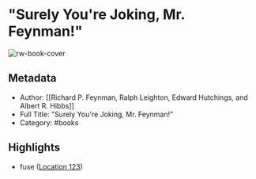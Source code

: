 # "Surely You're Joking, Mr. Feynman!"

![rw-book-cover](https://images-na.ssl-images-amazon.com/images/I/51PXthXhbiL._SL200_.jpg)

## Metadata
- Author: [[Richard P. Feynman, Ralph Leighton, Edward Hutchings, and Albert R. Hibbs]]
- Full Title: "Surely You're Joking, Mr. Feynman!"
- Category: #books

## Highlights
- fuse ([Location 123](https://readwise.io/to_kindle?action=open&asin=B003V1WXKU&location=123))
